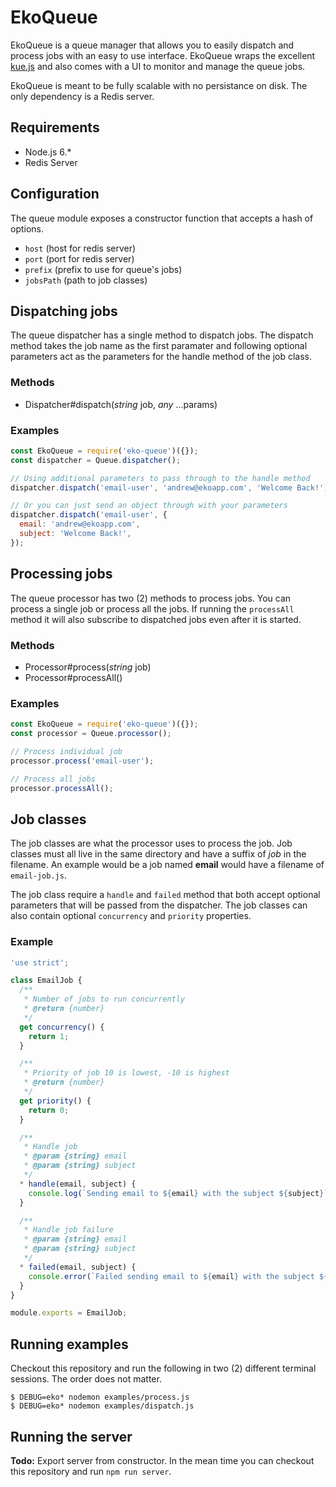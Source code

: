 # EkoQueue

EkoQueue is a queue manager that allows you to easily dispatch and process jobs with an easy to use interface. EkoQueue wraps the excellent [kue.js](https://github.com/Automattic/kue) and also comes with a UI to monitor and manage the queue jobs.

EkoQueue is meant to be fully scalable with no persistance on disk. The only dependency is a Redis server.

## Requirements

* Node.js 6.*
* Redis Server

## Configuration

The queue module exposes a constructor function that accepts a hash of options.

* `host` (host for redis server)
* `port` (port for redis server)
* `prefix` (prefix to use for queue's jobs)
* `jobsPath` (path to job classes)

## Dispatching jobs

The queue dispatcher has a single method to dispatch jobs. The dispatch method takes the job name as the first paramater and following optional parameters act as the parameters for the handle method of the job class.

### Methods

* Dispatcher#dispatch(*string* job, *any* ...params)

### Examples

```javascript
const EkoQueue = require('eko-queue')({});
const dispatcher = Queue.dispatcher();

// Using additional parameters to pass through to the handle method
dispatcher.dispatch('email-user', 'andrew@ekoapp.com', 'Welcome Back!');

// Or you can just send an object through with your parameters
dispatcher.dispatch('email-user', {
  email: 'andrew@ekoapp.com',
  subject: 'Welcome Back!',
});
```

## Processing jobs

The queue processor has two (2) methods to process jobs. You can process a single job or process all the jobs. If running the `processAll` method it will also subscribe to dispatched jobs even after it is started.

### Methods

* Processor#process(*string* job)
* Processor#processAll()

### Examples

```javascript
const EkoQueue = require('eko-queue')({});
const processor = Queue.processor();

// Process individual job
processor.process('email-user');

// Process all jobs
processor.processAll();
```

## Job classes

The job classes are what the processor uses to process the job. Job classes must all live in the same directory and have a suffix of *job* in the filename. An example would be a job named **email** would have a filename of `email-job.js`.

The job class require a `handle` and `failed` method that both accept optional parameters that will be passed from the dispatcher. The job classes can also contain optional `concurrency` and `priority` properties.

### Example

```javascript
'use strict';

class EmailJob {
  /**
   * Number of jobs to run concurrently
   * @return {number}
   */
  get concurrency() {
    return 1;
  }

  /**
   * Priority of job 10 is lowest, -10 is highest
   * @return {number}
   */
  get priority() {
    return 0;
  }

  /**
   * Handle job
   * @param {string} email
   * @param {string} subject
   */
  * handle(email, subject) {
    console.log(`Sending email to ${email} with the subject ${subject}`);
  }

  /**
   * Handle job failure
   * @param {string} email
   * @param {string} subject
   */
  * failed(email, subject) {
    console.error(`Failed sending email to ${email} with the subject ${subject}`);
  }
}

module.exports = EmailJob;
```

## Running examples

Checkout this repository and run the following in two (2) different terminal sessions. The order does not matter.

    $ DEBUG=eko* nodemon examples/process.js
    $ DEBUG=eko* nodemon examples/dispatch.js

## Running the server

**Todo:** Export server from constructor. In the mean time you can checkout this repository and run `npm run server`.
